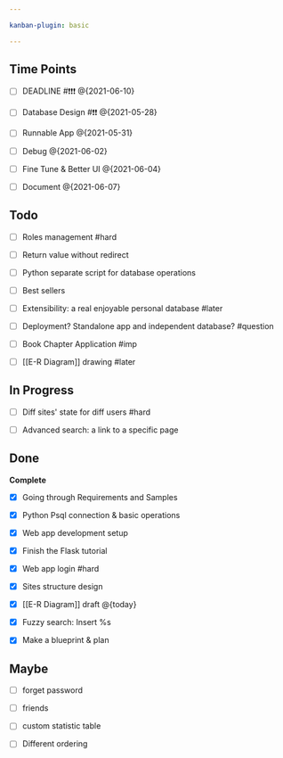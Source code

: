 ```yaml
---

kanban-plugin: basic

---
```


## Time Points

- [ ] DEADLINE #❗❗❗ @{2021-06-10}
- [ ] Database Design #❗❗ @{2021-05-28}
- [ ] Runnable App @{2021-05-31}
- [ ] Debug @{2021-06-02}
- [ ] Fine Tune & Better UI @{2021-06-04}
- [ ] Document @{2021-06-07}


## Todo

- [ ] Roles management #hard
- [ ] Return value without redirect
- [ ] Python separate script for database operations
- [ ] Best sellers
- [ ] Extensibility: a real enjoyable personal database #later
- [ ] Deployment? Standalone app and independent database? #question
- [ ] Book Chapter Application #imp
- [ ] [[E-R Diagram]] drawing #later


## In Progress

- [ ] Diff sites' state for diff users #hard
- [ ] Advanced search: a link to a specific page


## Done

**Complete**
- [x] Going through Requirements and Samples
- [x] Python Psql connection & basic operations
- [x] Web app development setup
- [x] Finish the Flask tutorial
- [x] Web app login #hard
- [x] Sites structure design
- [x] [[E-R Diagram]] draft @{today}
- [x] Fuzzy search: Insert %s
- [x] Make a blueprint & plan


## Maybe

- [ ] forget password
- [ ] friends
- [ ] custom statistic table
- [ ] Different ordering


